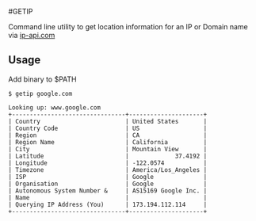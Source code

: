 #GETIP

Command line utility to get location information for an IP or Domain name via [ip-api.com](http://ip-api.com/docs/api:json)

## Usage

Add binary to $PATH

```
$ getip google.com

Looking up: www.google.com
+--------------------------------+---------------------+
| Country                        | United States       |
| Country Code                   | US                  |
| Region                         | CA                  |
| Region Name                    | California          |
| City                           | Mountain View       |
| Latitude                       |             37.4192 |
| Longitude                      | -122.0574           |
| Timezone                       | America/Los_Angeles |
| ISP                            | Google              |
| Organisation                   | Google              |
| Autonomous System Number &     | AS15169 Google Inc. |
| Name                           |                     |
| Querying IP Address (You)      | 173.194.112.114     |
+--------------------------------+---------------------+
```

